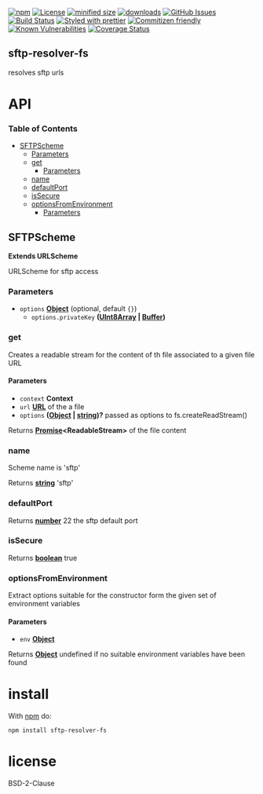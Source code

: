 [![npm](https://img.shields.io/npm/v/sftp-resolver-fs.svg)](https://www.npmjs.com/package/sftp-resolver-fs)
[![License](https://img.shields.io/badge/License-BSD%203--Clause-blue.svg)](https://opensource.org/licenses/BSD-3-Clause)
[![minified size](https://badgen.net/bundlephobia/min/sftp-resolver-fs)](https://bundlephobia.com/result?p=sftp-resolver-fs)
[![downloads](http://img.shields.io/npm/dm/sftp-resolver-fs.svg?style=flat-square)](https://npmjs.org/package/sftp-resolver-fs)
[![GitHub Issues](https://img.shields.io/github/issues/arlac77/sftp-resolver-fs.svg?style=flat-square)](https://github.com/arlac77/sftp-resolver-fs/issues)
[![Build Status](https://img.shields.io/endpoint.svg?url=https%3A%2F%2Factions-badge.atrox.dev%2Farlac77%2Fsftp-resolver-fs%2Fbadge&style=flat)](https://actions-badge.atrox.dev/arlac77/sftp-resolver-fs/goto)
[![Styled with prettier](https://img.shields.io/badge/styled_with-prettier-ff69b4.svg)](https://github.com/prettier/prettier)
[![Commitizen friendly](https://img.shields.io/badge/commitizen-friendly-brightgreen.svg)](http://commitizen.github.io/cz-cli/)
[![Known Vulnerabilities](https://snyk.io/test/github/arlac77/sftp-resolver-fs/badge.svg)](https://snyk.io/test/github/arlac77/sftp-resolver-fs)
[![Coverage Status](https://coveralls.io/repos/arlac77/sftp-resolver-fs/badge.svg)](https://coveralls.io/github/arlac77/sftp-resolver-fs)

## sftp-resolver-fs

resolves sftp urls

# API

<!-- Generated by documentation.js. Update this documentation by updating the source code. -->

### Table of Contents

-   [SFTPScheme](#sftpscheme)
    -   [Parameters](#parameters)
    -   [get](#get)
        -   [Parameters](#parameters-1)
    -   [name](#name)
    -   [defaultPort](#defaultport)
    -   [isSecure](#issecure)
    -   [optionsFromEnvironment](#optionsfromenvironment)
        -   [Parameters](#parameters-2)

## SFTPScheme

**Extends URLScheme**

URLScheme for sftp access

### Parameters

-   `options` **[Object](https://developer.mozilla.org/docs/Web/JavaScript/Reference/Global_Objects/Object)**  (optional, default `{}`)
    -   `options.privateKey` **([UInt8Array](https://developer.mozilla.org/docs/Web/JavaScript/Reference/Global_Objects/Uint8Array) \| [Buffer](https://nodejs.org/api/buffer.html))** 

### get

Creates a readable stream for the content of th file associated to a given file URL

#### Parameters

-   `context` **Context** 
-   `url` **[URL](https://developer.mozilla.org/docs/Web/API/URL/URL)** of the a file
-   `options` **([Object](https://developer.mozilla.org/docs/Web/JavaScript/Reference/Global_Objects/Object) \| [string](https://developer.mozilla.org/docs/Web/JavaScript/Reference/Global_Objects/String))?** passed as options to fs.createReadStream()

Returns **[Promise](https://developer.mozilla.org/docs/Web/JavaScript/Reference/Global_Objects/Promise)&lt;ReadableStream>** of the file content

### name

Scheme name is 'sftp'

Returns **[string](https://developer.mozilla.org/docs/Web/JavaScript/Reference/Global_Objects/String)** 'sftp'

### defaultPort

Returns **[number](https://developer.mozilla.org/docs/Web/JavaScript/Reference/Global_Objects/Number)** 22 the sftp default port

### isSecure

Returns **[boolean](https://developer.mozilla.org/docs/Web/JavaScript/Reference/Global_Objects/Boolean)** true

### optionsFromEnvironment

Extract options suitable for the constructor
form the given set of environment variables

#### Parameters

-   `env` **[Object](https://developer.mozilla.org/docs/Web/JavaScript/Reference/Global_Objects/Object)** 

Returns **[Object](https://developer.mozilla.org/docs/Web/JavaScript/Reference/Global_Objects/Object)** undefined if no suitable environment variables have been found

# install

With [npm](http://npmjs.org) do:

```shell
npm install sftp-resolver-fs
```

# license

BSD-2-Clause
